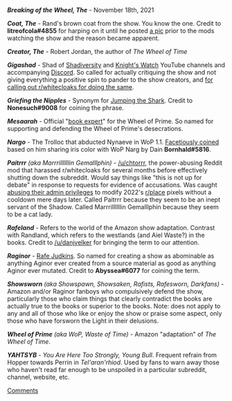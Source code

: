***Breaking of the Wheel, The*** - November 18th, 2021

***Coat, The*** - Rand's brown coat from the show. You know the one. Credit to **litreofcola#4855** for harping on it until he posted [a pic](https://media.discordapp.net/attachments/911213135468302387/911256250937933904/20211118_235853.jpg) prior to the mods watching the show and the reason became apparent.

***Creator, The*** - Robert Jordan, the author of *The Wheel of Time*

***Gigashad*** - Shad of [Shadiversity](https://www.youtube.com/user/shadmbrooks) and [Knight's Watch](https://www.youtube.com/channel/UCubCObW93mbrIFoxwNamFFw) YouTube channels and accompanying [Discord](https://discord.gg/shadiverse). So called for actually critiquing the show and not giving everything a positive spin to pander to the show creators, and [for calling out r/whitecloaks for doing the same](https://www.youtube.com/watch?v=umIwqLtv2es).

***Griefing the Nipples*** - Synonym for [Jumping the Shark](https://tvtropes.org/pmwiki/pmwiki.php/Main/JumpingTheShark). Credit to **Nonesuch#9008** for coining the phrase.

***Mesaarah*** - Official "[book expert](https://twitter.com/sarahenakamura)" for the Wheel of Prime. So named for supporting and defending the Wheel of Prime's desecrations.

***Nargo*** - The Trolloc that abducted Nynaeve in WoP 1.1. [Facetiously coined](https://www.youtube.com/watch?v=nKUXg6hzkNo) based on him sharing iris color with WoP Narg by Dain **Bornhald#5816**.

***Paitrrr*** *(aka Marrrillllllin Gemalllphin)* - [/u/chtorrr](https://np.reddit.com/u/chtorrr), the power-abusing Reddit mod that harassed r/whitecloaks for several months before effectively shutting down the subreddit. Would say things like "this is not up for debate" in response to requests for evidence of accusations. Was caught [abusing their admin privileges](https://imgur.com/a/EAGu2K6) to modify 2022's [r/place](https://reddit.com/r/place) pixels without a cooldown mere days later. Called Paitrrr because they seem to be an inept servant of the Shadow. Called Marrrillllllin Gemalllphin because they seem to be a cat lady.

***Rafeland*** - Refers to the world of the Amazon show adaptation. Contrast with Randland, which refers to the westlands (and Aiel Waste?) in the books. Credit to [/u/danjvelker](https://reddit.com/u/danjvelker) for bringing the term to our attention.

***Raginor*** - [Rafe Judkins](https://twitter.com/rafejudkins). So named for creating a show as abominable as anything Aginor ever created from a source material as good as anything Aginor ever mutated. Credit to **Abyssea#6077** for coining the term.

***Showsworn*** *(aka Showspawn, Showsaken, Rafists, Rafesworn, Darkfans)* - Amazon and/or Raginor fanboys who compulsively defend the show, particularly those who claim things that clearly contradict the books are actually true to the books or superior to the books. Note: does not apply to any and all of those who like or enjoy the show or praise some aspect, only those who have forsworn the Light in their delusions.

***Wheel of Prime*** *(aka WoP, Waste of Time)* - Amazon "adaptation" of *The Wheel of Time*.

***YAHTSYB*** - *You Are Here Too Strongly, Young Bull*. Frequent refrain from Hopper towards Perrin in *Tel'aran'rhiod*. Used by fans to warn away those who haven't read far enough to be unspoiled in a particular subreddit, channel, website, etc.

[Comments](https://github.com/AndrewSeldon/dragonsworn/discussions/3)
